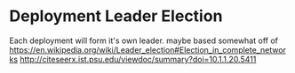 # Deployment Leader Election

Each deployment will form it's own leader.
maybe based somewhat off of https://en.wikipedia.org/wiki/Leader_election#Election_in_complete_networks
http://citeseerx.ist.psu.edu/viewdoc/summary?doi=10.1.1.20.5411
